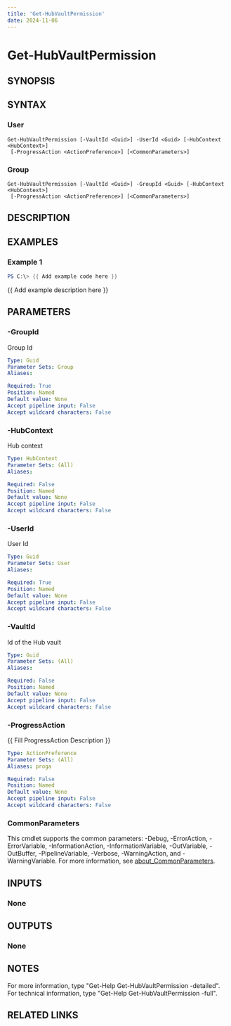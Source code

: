 ```yaml
---
title: 'Get-HubVaultPermission'
date: 2024-11-06
---
```



# Get-HubVaultPermission

## SYNOPSIS

## SYNTAX

### User
```
Get-HubVaultPermission [-VaultId <Guid>] -UserId <Guid> [-HubContext <HubContext>]
 [-ProgressAction <ActionPreference>] [<CommonParameters>]
```

### Group
```
Get-HubVaultPermission [-VaultId <Guid>] -GroupId <Guid> [-HubContext <HubContext>]
 [-ProgressAction <ActionPreference>] [<CommonParameters>]
```

## DESCRIPTION
## EXAMPLES

### Example 1
```powershell
PS C:\> {{ Add example code here }}
```

{{ Add example description here }}

## PARAMETERS

### -GroupId
Group Id

```yaml
Type: Guid
Parameter Sets: Group
Aliases:

Required: True
Position: Named
Default value: None
Accept pipeline input: False
Accept wildcard characters: False
```

### -HubContext
Hub context

```yaml
Type: HubContext
Parameter Sets: (All)
Aliases:

Required: False
Position: Named
Default value: None
Accept pipeline input: False
Accept wildcard characters: False
```

### -UserId
User Id

```yaml
Type: Guid
Parameter Sets: User
Aliases:

Required: True
Position: Named
Default value: None
Accept pipeline input: False
Accept wildcard characters: False
```

### -VaultId
Id of the Hub vault

```yaml
Type: Guid
Parameter Sets: (All)
Aliases:

Required: False
Position: Named
Default value: None
Accept pipeline input: False
Accept wildcard characters: False
```

### -ProgressAction
{{ Fill ProgressAction Description }}

```yaml
Type: ActionPreference
Parameter Sets: (All)
Aliases: proga

Required: False
Position: Named
Default value: None
Accept pipeline input: False
Accept wildcard characters: False
```

### CommonParameters
This cmdlet supports the common parameters: -Debug, -ErrorAction, -ErrorVariable, -InformationAction, -InformationVariable, -OutVariable, -OutBuffer, -PipelineVariable, -Verbose, -WarningAction, and -WarningVariable. For more information, see [about_CommonParameters](http://go.microsoft.com/fwlink/?LinkID=113216).

## INPUTS

### None
## OUTPUTS

### None
## NOTES
For more information, type "Get-Help Get-HubVaultPermission -detailed".
For technical information, type "Get-Help Get-HubVaultPermission -full".

## RELATED LINKS
